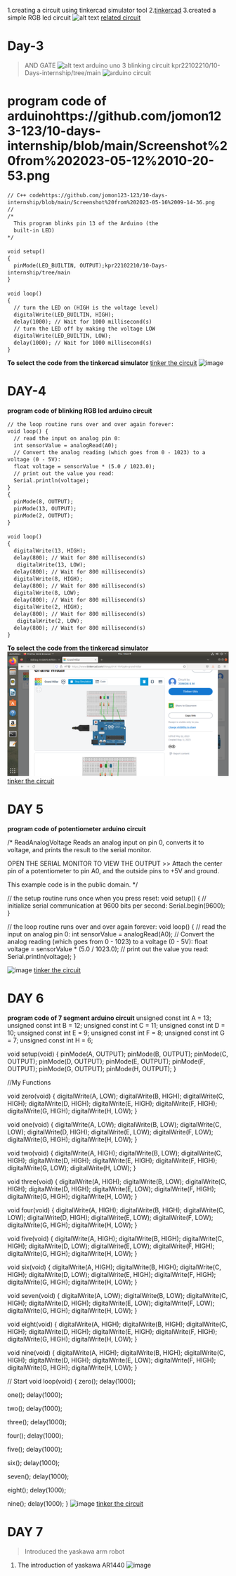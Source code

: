 1.creating a circuit using tinkercad simulator tool
2.[tinkercad](https://www.tinkercad.com)
3.created a simple RGB led circuit
![alt text](https://github.com/jomon123-123/10-days-internship/blob/main/Screenshot%20from%202023-05-09%2012-06-24.png)
[related circuit](https://www.tinkercad.com/things/j22qveRhQoz-cool-maimu/editel)
# Day-3
> AND GATE
![alt text](https://github.com/jomon123-123/10-days-internship/blob/main/Screenshot%20from%202023-05-11%2010-30-50.png)
> arduino uno 3 blinking circuit kpr22102210/10-Days-internship/tree/main
![arduino circuit](https://github.com/jomon123-123/10-days-internship/blob/main/Screenshot%20from%202023-05-11%2011-12-00.png)
# program code of arduinohttps://github.com/jomon123-123/10-days-internship/blob/main/Screenshot%20from%202023-05-12%2010-20-53.png


```
// C++ codehttps://github.com/jomon123-123/10-days-internship/blob/main/Screenshot%20from%202023-05-16%2009-14-36.png
//
/*
  This program blinks pin 13 of the Arduino (the
  built-in LED)
*/

void setup()
{
  pinMode(LED_BUILTIN, OUTPUT);kpr22102210/10-Days-internship/tree/main
}

void loop()
{
  // turn the LED on (HIGH is the voltage level)
  digitalWrite(LED_BUILTIN, HIGH);
  delay(1000); // Wait for 1000 millisecond(s)
  // turn the LED off by making the voltage LOW
  digitalWrite(LED_BUILTIN, LOW);
  delay(1000); // Wait for 1000 millisecond(s)
}
```
**To select the code from the tinkercad simulator** [tinker the circuit](https://www.tinkercad.com/things/fJGi43uZF9o-blinking-led/editel)
![image](https://github.com/jomon123-123/10-days-internship/blob/main/Screenshot%20from%202023-05-11%2011-47-29.png) 
# DAY-4 
**program code of blinking RGB led arduino circuit**


```
// the loop routine runs over and over again forever:
void loop() {
  // read the input on analog pin 0:
  int sensorValue = analogRead(A0);
  // Convert the analog reading (which goes from 0 - 1023) to a voltage (0 - 5V):
  float voltage = sensorValue * (5.0 / 1023.0);
  // print out the value you read:
  Serial.println(voltage);
}
{
  pinMode(8, OUTPUT);
  pinMode(13, OUTPUT);
  pinMode(2, OUTPUT);
}

void loop()
{
  digitalWrite(13, HIGH);
  delay(800); // Wait for 800 millisecond(s)
   digitalWrite(13, LOW);
  delay(800); // Wait for 800 millisecond(s)
  digitalWrite(8, HIGH);
  delay(800); // Wait for 800 millisecond(s)
  digitalWrite(8, LOW);
  delay(800); // Wait for 800 millisecond(s)
  digitalWrite(2, HIGH);
  delay(800); // Wait for 800 millisecond(s)
   digitalWrite(2, LOW);
  delay(800); // Wait for 800 millisecond(s)
}
```
**To select the code from the tinkercad simulator**![image](https://github.com/jomon123-123/10-DAYS-INTERNSHP-2/blob/main/Screenshot%20from%202023-05-18%2010-23-55.png)
[tinker the circuit](https://www.tinkercad.com/things/01X11hP2g8n-grand-hillar)
# DAY 5
**program code of potentiometer arduino circuit**



 /*
  ReadAnalogVoltage
  Reads an analog input on pin 0, converts it to voltage, and prints the result to the serial monitor.

  OPEN THE SERIAL MONITOR TO VIEW THE OUTPUT >> 
  Attach the center pin of a potentiometer to pin A0, and the outside pins to +5V and ground.

  This example code is in the public domain.
*/


// the setup routine runs once when you press reset:
void setup() {
  // initialize serial communication at 9600 bits per second:
  Serial.begin(9600);
}

// the loop routine runs over and over again forever:
void loop() {
  // read the input on analog pin 0:
  int sensorValue = analogRead(A0);
  // Convert the analog reading (which goes from 0 - 1023) to a voltage (0 - 5V):
  float voltage = sensorValue * (5.0 / 1023.0);
  // print out the value you read:
  Serial.println(voltage);
}

![image](https://github.com/jomon123-123/10-days-internship/blob/main/Screenshot%20from%202023-05-15%2014-42-02.png)
[tinker the circuit](https://www.tinkercad.com/things/6kdrijYkWY9-shiny-snicket-kieran/editel)
# DAY 6
**program code of 7 segment arduino circuit**
unsigned const int A = 13;
unsigned const int B = 12;
unsigned const int C = 11;
unsigned const int D = 10;
unsigned const int E = 9;
unsigned const int F = 8;
unsigned const int G = 7;
unsigned const int H = 6;


void setup(void)
{
  pinMode(A, OUTPUT);
  pinMode(B, OUTPUT);
  pinMode(C, OUTPUT);
  pinMode(D, OUTPUT);
  pinMode(E, OUTPUT);
  pinMode(F, OUTPUT);
  pinMode(G, OUTPUT);
  pinMode(H, OUTPUT);
}

//My Functions

void zero(void) {
  digitalWrite(A, LOW);
  digitalWrite(B, HIGH);
  digitalWrite(C, HIGH);
  digitalWrite(D, HIGH);
  digitalWrite(E, HIGH);
  digitalWrite(F, HIGH);
  digitalWrite(G, HIGH);
  digitalWrite(H, LOW);
}

void one(void) {
  digitalWrite(A, LOW);
  digitalWrite(B, LOW);
  digitalWrite(C, LOW);
  digitalWrite(D, HIGH);
  digitalWrite(E, LOW);
  digitalWrite(F, LOW);
  digitalWrite(G, HIGH);
  digitalWrite(H, LOW);
}

void two(void) {
  digitalWrite(A, HIGH);
  digitalWrite(B, LOW);
  digitalWrite(C, HIGH);
  digitalWrite(D, HIGH);
  digitalWrite(E, HIGH);
  digitalWrite(F, HIGH);
  digitalWrite(G, LOW);
  digitalWrite(H, LOW);
}

void three(void) {
  digitalWrite(A, HIGH);
  digitalWrite(B, LOW);
  digitalWrite(C, HIGH);
  digitalWrite(D, HIGH);
  digitalWrite(E, LOW);
  digitalWrite(F, HIGH);
  digitalWrite(G, HIGH);
  digitalWrite(H, LOW);
}

void four(void) {
  digitalWrite(A, HIGH);
  digitalWrite(B, HIGH);
  digitalWrite(C, LOW);
  digitalWrite(D, HIGH);
  digitalWrite(E, LOW);
  digitalWrite(F, LOW);
  digitalWrite(G, HIGH);
  digitalWrite(H, LOW);
}

void five(void) {
  digitalWrite(A, HIGH);
  digitalWrite(B, HIGH);
  digitalWrite(C, HIGH);
  digitalWrite(D, LOW);
  digitalWrite(E, LOW);
  digitalWrite(F, HIGH);
  digitalWrite(G, HIGH);
  digitalWrite(H, LOW);
}

void six(void) {
  digitalWrite(A, HIGH);
  digitalWrite(B, HIGH);
  digitalWrite(C, HIGH);
  digitalWrite(D, LOW);
  digitalWrite(E, HIGH);
  digitalWrite(F, HIGH);
  digitalWrite(G, HIGH);
  digitalWrite(H, LOW);
}

void seven(void) {
  digitalWrite(A, LOW);
  digitalWrite(B, LOW);
  digitalWrite(C, HIGH);
  digitalWrite(D, HIGH);
  digitalWrite(E, LOW);
  digitalWrite(F, LOW);
  digitalWrite(G, HIGH);
  digitalWrite(H, LOW);
}

void eight(void) {
  digitalWrite(A, HIGH);
  digitalWrite(B, HIGH);
  digitalWrite(C, HIGH);
  digitalWrite(D, HIGH);
  digitalWrite(E, HIGH);
  digitalWrite(F, HIGH);
  digitalWrite(G, HIGH);
  digitalWrite(H, LOW);
}

void nine(void) {
  digitalWrite(A, HIGH);
  digitalWrite(B, HIGH);
  digitalWrite(C, HIGH);
  digitalWrite(D, HIGH);
  digitalWrite(E, LOW);
  digitalWrite(F, HIGH);
  digitalWrite(G, HIGH);
  digitalWrite(H, LOW);
}

// Start
void loop(void)
{
  zero();
  delay(1000);
  
  one();
  delay(1000);
  
  two();
  delay(1000);
  
  three();
  delay(1000);
  
  four();
  delay(1000);
  
  five();
  delay(1000);
  
  six();
  delay(1000);
  
  seven();
  delay(1000);
  
  eight();
  delay(1000);
  
  nine();
  delay(1000);
}
![image](https://github.com/jomon123-123/10-days-internship/blob/main/Screenshot%20from%202023-05-16%2009-14-36.png)
[tinker the circuit](https://www.tinkercad.com/things/0ADi4MNSwgB-copy-of-arduino-7-segment-display/editel?tenant=circuits)
# DAY 7
> Introduced the yaskawa arm robot
1. The introduction of yaskawa AR1440 
![image](https://github.com/jomon123-123/10-days-internship/blob/main/images.jpeg)
